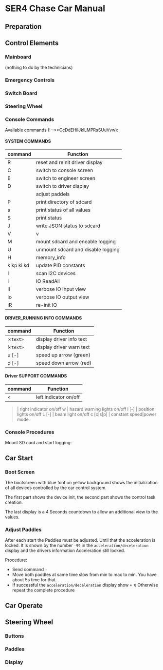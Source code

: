 # SER4 Chase Car Manual

## Preparation

## Control Elements

### Mainboard

(nothing to do by the technicians)

### Emergency Controls

### Switch Board

### Steering Wheel

### Console Commands

Available commands (!-:<>CcDdEHiIJklLMPRsSUuVvw):

#### SYSTEM COMMANDS

| command    | Function                           |
| ---------- | ---------------------------------- |
| R          | reset and reinit driver display    |
| C          | switch to console screen           |
| E          | switch to engineer screen          |
| D          | switch to driver display           |
|            | adjust paddels                     |
| P          | print directory of sdcard          |
| s          | print status of all values         |
| S          | print status                       |
| J          | write JSON status to sdcard        |
| V          | v                                  |
| M          | mount sdcard and eneable logging   |
| U          | unmount sdcard and disable logging |
| H          | memory_info                        |
| k kp ki kd | update PID constants               |
| I          | scan I2C devices                   |
| i          | IO ReadAll                         |
| ii         | verbose IO input view |
| io         | verbose IO output view |
| iR         | re-init IO

#### DRIVER_RUNNING INFO COMMANDS

| command     | Function                 |
| ----------- | ------------------------ |
| :`<text>` | display driver info text |
| !`<text>` | display driver warn text |
| u [-]       | speed up arrow (green)   |
| d [-]       | speed down arrow (red)   |

#### Driver SUPPORT COMMANDS

| command | Function              |
| ------- | --------------------- |
| <       | left indicator on/off |

> | right indicator on/off
> w          | hazard warning lights on/off
> l [-]      | position lights on/off
> L [-]      | beam light on/off
> c [c|s|p]  | constant speed|power mode

### Console Procedures

Mount SD card and start logging:

## Car Start

### Boot Screen

The bootscreen with blue font on yellow background shows the initialization of all devices controlled by the car control system.

The first part shows the device init, the second part shows the control task creation.

The last display is a 4 Seconds countdown to allow an additional view to the values.

### Adjust Paddles

After each start the Paddles must be adjusted. Until that the acceleration is locked. It is shown by the number `-99` in the `acceleration/deceleration` display and the drivers information Acceleration still locked.

Procedure:

- Send command `-`
- Move both paddles at same time slow from min to max to min.
  You have about 5s time for that.
- If successful the `acceleration/deceleration` display show `+ 0`
  Otherwise repeat the complete procedure

## Car Operate

## Steering Wheel

### Buttons

### Paddles

### Display
